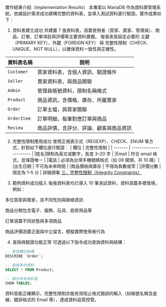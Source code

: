 實作結果介紹（Implementation Results）
本專案以 MariaDB 作為資料庫管理系統，依據設計需求成功建構完整的資料表，並導入測試資料進行驗證。實作成果如下：

 1. 資料表建立成功
共建置 7 張資料表，涵蓋使用者（買家、賣家、管理員）、商品、訂單、訂單項目與評價等主要資料實體。
每張表皆設定必要的 主鍵（PRIMARY KEY）、外鍵（FOREIGN KEY） 與 完整性限制（CHECK、UNIQUE、NOT NULL），以確保資料一致性與正確性。

| 資料表名稱       | 說明                  |
| ----------- | ------------------- |
| `Customer`  | 買家資料表，含個人資訊、驗證條件    |
| `Seller`    | 賣家資料表，與商品關聯         |
| `Admin`     | 管理員帳號資料，限制名稱格式      |
| `Product`   | 商品資訊，含價格、庫存、所屬賣家    |
| `Order`     | 訂單主檔，與買家關聯          |
| `OrderItem` | 訂單明細，每筆對應訂單與商品      |
| `Review`    | 商品評價，含評分、評論、顧客與商品資訊 |


 2. 完整性限制應用成功
使用正規表示式（REGEXP）、CHECK、ENUM 等方式，針對如下欄位進行驗證：
| 欄位 | 完整性限制 |
| ------- | ----------------------- |
|姓名|限制為英文或數字，長度 3–20 字 |
|Email | 符合 email 格式，並保證唯一 |
|電話 | 必須為台灣手機號碼格式（如 09 開頭，共 10 碼）|
|出生日期 | 不可為未來時間 |
|商品價格與庫存 | 不得為負數或零 |
|評價分數 | 限定為 1–5 分 |
詳細請看 [三、完整性限制（Integrity Constraints）](https://github.com/jayforedu/DBMS-homework/tree/main?tab=readme-ov-file#%E4%B8%89%E5%AE%8C%E6%95%B4%E6%80%A7%E9%99%90%E5%88%B6integrity-constraints)

 3. 範例資料成功插入
每張資料表均已導入 10 筆測試資料，資料涵蓋多樣情境，例如：

多位買家與賣家，具不同性別與聯絡資訊

商品分類包含電子、服飾、玩具、廚房用品等

訂單涵蓋不同狀態與多項商品

商品評價涵蓋正面與中立留言，模擬實際使用者行為

 4. 查詢與驗證功能正常
可透過以下指令成功查詢資料與結構：

```sql
-- 查詢欄位結構
DESCRIBE `Order`;

-- 查詢表中資料
SELECT * FROM Product;

-- 顯示所有資料表
SHOW TABLES;
```
資料皆能正確顯示，完整性限制亦能有效阻止格式錯誤的輸入（如帳號名稱含底線、錯誤格式的 Email 等），達成資料品質控管。
